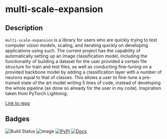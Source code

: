 
# multi-scale-expansion

## Description

`multi-scale-expansion` is a library for users who are quickly trying to test computer vision models, scaling, and iterating quickly on developing applications using such. The current project has the capability of automatically setting up an image classification model, including the functionality of building a dataset for the user provided a certain file structure for train and test files, as well as conducting fine-tuning on a provided backbone model by adding a classification layer with a number of neurons equal to that of classes. 
This allows a user to fine-tune a pre-trained state of the art model writing 5 lines of code, instead of developing the whole pipeline (as done so already for the user in my code). Inspiration taken from PyTorch Lightning. 


[Link to repo](https://github.com/ColumbiaMancera/multi-scale-expansion)

## Badges

![Build Status](https://github.com/ColumbiaMancera/multi-scale-expansion/actions/workflows/build.yml/badge.svg)
![image](https://img.shields.io/pypi/l/tensorflow)
[![PyPI](https://img.shields.io/pypi/v/multi-scale-expansion)](https://pypi.org/project/multi-scale-expansion/)
[![Docs](https://img.shields.io/badge/docs-passing-success)](https://columbiamancera.github.io/multi-scale-expansion/)
